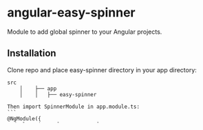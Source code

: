 # angular-easy-spinner
Module to add global spinner to your Angular projects.

## Installation
Clone repo and place easy-spinner directory in your app directory:

<pre style="max-height: 100px;"><code>src
    │    ├── app
    │    │   ├── easy-spinner
    
Then import SpinnerModule in app.module.ts:
```
@NgModule({
  declarations: [AppComponent],
  imports: [
    // Angular Modules
    BrowserModule,
    CommonModule,
    RouterModule,

    // Custom Modules
    SpinnerModule,
  ],
  providers: [],
  bootstrap: [AppComponent]
})
```

## Usage

